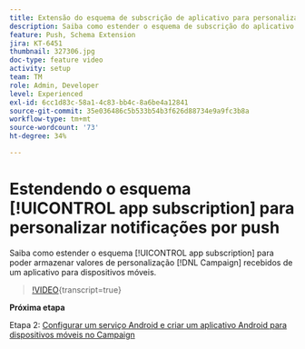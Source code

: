 ```yaml
---
title: Extensão do esquema de subscrição de aplicativo para personalizar notificações por push
description: Saiba como estender o esquema de subscrição do aplicativo para armazenar valores de personalização que o Campaign recebe de um aplicativo para dispositivos móveis.
feature: Push, Schema Extension
jira: KT-6451
thumbnail: 327306.jpg
doc-type: feature video
activity: setup
team: TM
role: Admin, Developer
level: Experienced
exl-id: 6cc1d83c-58a1-4c83-bb4c-8a6be4a12841
source-git-commit: 35e036486c5b533b54b3f626d88734e9a9fc3b8a
workflow-type: tm+mt
source-wordcount: '73'
ht-degree: 34%

---
```


# Estendendo o esquema [!UICONTROL app subscription] para personalizar notificações por push

Saiba como estender o esquema [!UICONTROL app subscription] para poder armazenar valores de personalização [!DNL Campaign] recebidos de um aplicativo para dispositivos móveis.

>[!VIDEO](https://video.tv.adobe.com/v/3445557?quality=12&learn=on&captions=por_br){transcript=true}

**Próxima etapa**

Etapa 2: [Configurar um serviço Android e criar um aplicativo Android para dispositivos móveis no Campaign](/help/tutorial-getting-started-with-push-notifications-for-android/configuring-an-android-service-in-campaign.md)
